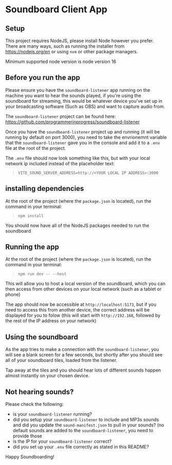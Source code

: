# Soundboard Client App

## Setup

This project requires NodeJS, please install Node however you prefer. There are many ways, such as running the installer from https://nodejs.org/en or using `nvm` or other package managers.

Minimum supported node version is node version 16

## Before you run the app

Please ensure you have the `soundboard-listener` app running on the machine you want to hear the sounds played, if you're using the soundboard for streaming, this would be whatever device you've set up in your broadcasting software (Such as OBS) and want to capture audio from.

The `soundboard-listener` project can be found here:
https://github.com/programmerinprogress/soundboard-listener

Once you have the `soundboard-listener` project up and running (it will be running by default on port 3000), you need to take the envrionemnt variable that the `soundboard-listener` gave you in the console and add it to a `.env` file at the root of the project.

The `.env` file should now look something like this, but with your local network ip included instead of the placeholder text:

> `VITE_SOUND_SERVER_ADDRESS=http://<YOUR LOCAL IP ADDRESS>:3000`

## installing dependencies

At the root of the project (where the `package.json` is located), run the command in your terminal:

> `npm install`

You should now have all of the NodeJS packages needed to run the soundboard

## Running the app

At the root of the project (where the `package.json` is located), run the command in your terminal:

> `npm run dev -- --host`

This will allow you to host a local version of the soundboard, which you can then access from other devices on your local network (such as a tablet or phone)

The app should now be accessible at `http://localhost:5173`, but if you need to access this from another device, the correct address will be displayed for you to folow (this will start with `http://192.168`, followed by the rest of the IP address on your network)

## Using the soundboard

As the app tries to make a connection with the `soundboard-listener`, you will see a blank screen for a few seconds, but shortly after you should see all of your soundboard tiles, loaded from the listener.

Tap away at the tiles and you should hear lots of different sounds happen almost instantly on your chosen device.

## Not hearing sounds?

Please check the following:

- is your `soundboard-listener` running?
- did you setup your `soundboard-listener` to include and MP3s sounds and did you update the `sound-manifest.json` to pull in your sounds? (no default sounds are added to the `soundboard-listener`, you need to provide those
- is the IP for your `soundboard-listener` correct?
- did you set up your `.env` file correctly as stated in this README?

Happy Soundboarding!
